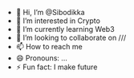 - 👋 Hi, I’m @Sibodikka
- 👀 I’m interested in Crypto
- 🌱 I’m currently learning Web3
- 💞️ I’m looking to collaborate on ///
- 📫 How to reach me 
- 😄 Pronouns: ...
- ⚡ Fun fact: I make future

<!---
Sibodikka/Sibodikka is a ✨ special ✨ repository because its `README.md` (this file) appears on your GitHub profile.
You can click the Preview link to take a look at your changes.
--->
